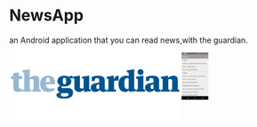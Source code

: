 # NewsApp
an Android application that you can read news,with the guardian.
<img src="https://raw.githubusercontent.com/haliltprkk/NewsApp/master/images/guardian.png" align="left">

<img src="https://raw.githubusercontent.com/haliltprkk/NewsApp/master/images/newsApp.png" width="48">


